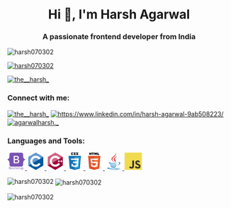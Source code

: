 <h1 align="center">Hi 👋, I'm Harsh Agarwal</h1>
<h3 align="center">A passionate frontend developer from India</h3>

<p align="left"> <img src="https://komarev.com/ghpvc/?username=harsh070302&label=Profile%20views&color=0e75b6&style=flat" alt="harsh070302" /> </p>

<p align="left"> <a href="https://github.com/ryo-ma/github-profile-trophy"><img src="https://github-profile-trophy.vercel.app/?username=harsh070302" alt="harsh070302" /></a> </p>

<p align="left"> <a href="https://twitter.com/the__harsh_" target="blank"><img src="https://img.shields.io/twitter/follow/the__harsh_?logo=twitter&style=for-the-badge" alt="the__harsh_" /></a> </p>

<h3 align="left">Connect with me:</h3>
<p align="left">
<a href="https://twitter.com/the__harsh_" target="blank"><img align="center" src="https://raw.githubusercontent.com/rahuldkjain/github-profile-readme-generator/master/src/images/icons/Social/twitter.svg" alt="the__harsh_" height="30" width="40" /></a>
<a href="https://linkedin.com/in/https://www.linkedin.com/in/harsh-agarwal-9ab508223/" target="blank"><img align="center" src="https://raw.githubusercontent.com/rahuldkjain/github-profile-readme-generator/master/src/images/icons/Social/linked-in-alt.svg" alt="https://www.linkedin.com/in/harsh-agarwal-9ab508223/" height="30" width="40" /></a>
<a href="https://instagram.com/agarwalharsh._" target="blank"><img align="center" src="https://raw.githubusercontent.com/rahuldkjain/github-profile-readme-generator/master/src/images/icons/Social/instagram.svg" alt="agarwalharsh._" height="30" width="40" /></a>
</p>

<h3 align="left">Languages and Tools:</h3>
<p align="left"> <a href="https://getbootstrap.com" target="_blank" rel="noreferrer"> <img src="https://raw.githubusercontent.com/devicons/devicon/master/icons/bootstrap/bootstrap-plain-wordmark.svg" alt="bootstrap" width="40" height="40"/> </a> <a href="https://www.cprogramming.com/" target="_blank" rel="noreferrer"> <img src="https://raw.githubusercontent.com/devicons/devicon/master/icons/c/c-original.svg" alt="c" width="40" height="40"/> </a> <a href="https://www.w3schools.com/cpp/" target="_blank" rel="noreferrer"> <img src="https://raw.githubusercontent.com/devicons/devicon/master/icons/cplusplus/cplusplus-original.svg" alt="cplusplus" width="40" height="40"/> </a> <a href="https://www.w3schools.com/css/" target="_blank" rel="noreferrer"> <img src="https://raw.githubusercontent.com/devicons/devicon/master/icons/css3/css3-original-wordmark.svg" alt="css3" width="40" height="40"/> </a> <a href="https://www.w3.org/html/" target="_blank" rel="noreferrer"> <img src="https://raw.githubusercontent.com/devicons/devicon/master/icons/html5/html5-original-wordmark.svg" alt="html5" width="40" height="40"/> </a> <a href="https://www.java.com" target="_blank" rel="noreferrer"> <img src="https://raw.githubusercontent.com/devicons/devicon/master/icons/java/java-original.svg" alt="java" width="40" height="40"/> </a> <a href="https://developer.mozilla.org/en-US/docs/Web/JavaScript" target="_blank" rel="noreferrer"> <img src="https://raw.githubusercontent.com/devicons/devicon/master/icons/javascript/javascript-original.svg" alt="javascript" width="40" height="40"/> </a> </p>

<p><img align="left" src="https://github-readme-stats.vercel.app/api/top-langs?username=harsh070302&show_icons=true&locale=en&layout=compact" alt="harsh070302" /></p>

<p>&nbsp;<img align="center" src="https://github-readme-stats.vercel.app/api?username=harsh070302&show_icons=true&locale=en" alt="harsh070302" /></p>

<p><img align="center" src="https://github-readme-streak-stats.herokuapp.com/?user=harsh070302&" alt="harsh070302" /></p>
